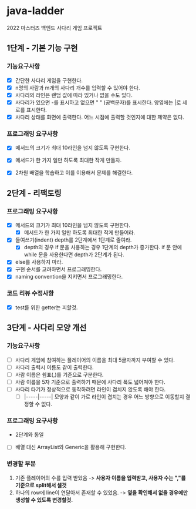# java-ladder
2022 마스터즈 백엔드 사다리 게임 프로젝트

## 1단계 - 기본 기능 구현

### 기능요구사항
- [x] 간단한 사다리 게임을 구현한다.
- [x] n명의 사람과 m개의 사다리 개수를 입력할 수 있어야 한다.
- [x] 사다리의 라인은 랜덤 값에 따라 있거나 없을 수도 있다.
- [x] 사다리가 있으면 -를 표시하고 없으면 " " (공백문자)를 표시한다. 양옆에는 |로 세로를 표시한다.
- [x] 사다리 상태를 화면에 출력한다. 어느 시점에 출력할 것인지에 대한 제약은 없다.

### 프로그래밍 요구사항
- [x] 메서드의 크기가 최대 10라인을 넘지 않도록 구현한다.
- [x] 메서드가 한 가지 일만 하도록 최대한 작게 만들자.
- [x] 2차원 배열을 학습하고 이를 이용해서 문제를 해결한다.



## 2단계 - 리팩토링

### 프로그래밍 요구사항

- [x] 메서드의 크기가 최대 10라인을 넘지 않도록 구현한다. 
  - [x] 메서드가 한 가지 일만 하도록 최대한 작게 만들어라.
- [x] 들여쓰기(indent) depth를 2단계에서 1단계로 줄여라.
  - [x] depth의 경우 if 문을 사용하는 경우 1단계의 depth가 증가한다. if 문 안에 while 문을 사용한다면 depth가 2단계가 된다.
- [x] else를 사용하지 마라.
- [x] 구현 순서를 고려하면서 프로그래밍한다.
- [x] naming convention을 지키면서 프로그래밍한다.

### 코드 리뷰 수정사항
- [x] test를 위한 getter는 피할것.

## 3단계 - 사다리 모양 개선

### 기능요구사항
- [ ] 사다리 게임에 참여하는 플레이어의 이름을 최대 5글자까지 부여할 수 있다.
- [ ] 사다리 출력시 이름도 같이 출력한다.
- [ ] 사람 이름은 쉼표(,)를 기준으로 구분한다.
- [ ] 사람 이름을 5자 기준으로 출력하기 때문에 사다리 폭도 넓어져야 한다.
- [ ] 사다리 타기가 정상적으로 동작하려면 라인이 겹치지 않도록 해야 한다.
  - [ ] |-----|-----| 모양과 같이 가로 라인이 겹치는 경우 어느 방향으로 이동할지 결정할 수 없다.

### 프로그래밍 요구사항
- 2단계와 동일
- [ ] 배열 대신 ArrayList와 Generic을 활용해 구현한다.

### 변경할 부분
1. 기존 플레이어의 수를 입력 받았음 -> **사용자 이름을 입력받고, 사용자 수는 ","를 기준으로 split해서 셀것**
2. 하나의 row에 line이 연달아서 존재할 수 있었음. -> **옆을 확인해서 없을 경우에만 생성할 수 있도록 변경할것.**
